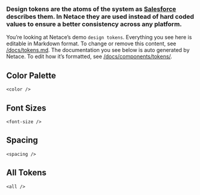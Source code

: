 ### Design tokens are the atoms of the system as [Salesforce](https://www.lightningdesignsystem.com/design-tokens/) describes them. In Netace they are used instead of hard coded values to ensure a better consistency across any platform.

You’re looking at Netace’s demo <code>design tokens</code>. Everything you see here is editable in Markdown format. To change or remove this content, see [/docs/tokens.md](https://github.com/viljamis/vue-design-system/blob/master/docs/tokens.md). The documentation you see below is auto generated by Netace. To edit how it’s formatted, see [/docs/components/tokens/](https://github.com/viljamis/vue-design-system/blob/master/docs/components/tokens).

## Color Palette

```
<color />
```

## Font Sizes

```
<font-size />
```

## Spacing

```
<spacing />
```

## All Tokens

```
<all />
```

